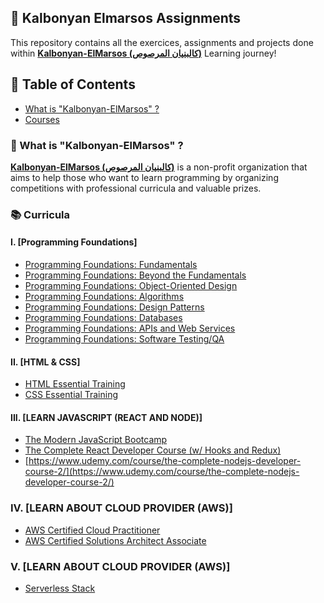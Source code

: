 ## 📁 Kalbonyan Elmarsos Assignments

This repository contains all the exercices, assignments and projects done within <a href="https://www.linkedin.com/company/%D9%83%D8%A7%D9%84%D8%A8%D9%86%D9%8A%D8%A7%D9%86-%D8%A7%D9%84%D9%85%D8%B1%D8%B5%D9%88%D8%B5/"><b>Kalbonyan-ElMarsos (كالبنيان المرصوص)</b></a> Learning journey!

## 📑 Table of Contents

- [What is "Kalbonyan-ElMarsos" ?](#-what-is-Kalbonyan-ElMarsos-)
- [Courses](#-Curricula)

### 🤔 What is "Kalbonyan-ElMarsos" ?

</span><a href="https://www.linkedin.com/company/%D9%83%D8%A7%D9%84%D8%A8%D9%86%D9%8A%D8%A7%D9%86-%D8%A7%D9%84%D9%85%D8%B1%D8%B5%D9%88%D8%B5/"><b>Kalbonyan-ElMarsos (كالبنيان المرصوص)</b></a> is a non-profit organization that aims to help those who want to learn programming by organizing competitions with professional curricula and valuable prizes.

### 📚 Curricula
#### I. [Programming Foundations]
- [Programming Foundations: Fundamentals](https://www.linkedin.com/learning/programming-foundations-fundamentals-3)
- [Programming Foundations: Beyond the Fundamentals](https://www.linkedin.com/learning/programming-foundations-beyond-the-fundamentals)
- [Programming Foundations: Object-Oriented Design](https://www.linkedin.com/learning/programming-foundations-object-oriented-design-3)
- [Programming Foundations: Algorithms](https://www.linkedin.com/learning/programming-foundations-algorithms)
- [Programming Foundations: Design Patterns](https://www.linkedin.com/learning/programming-foundations-design-patterns-2)
- [Programming Foundations: Databases](https://www.linkedin.com/learning/programming-foundations-databases-2)
- [Programming Foundations: APIs and Web Services](https://www.linkedin.com/learning/programming-foundations-apis-and-web-services)
- [Programming Foundations: Software Testing/QA](https://www.linkedin.com/learning/programming-foundations-software-testing-qa)

#### II. [HTML & CSS]
- [HTML Essential Training](https://www.linkedin.com/learning/html-essential-training-4/what-is-html?u=73722380)
- [CSS Essential Training](https://www.linkedin.com/learning/css-essential-training-3/styling-documents-consistently?u=73722380)

#### III. [LEARN JAVASCRIPT (REACT AND NODE)]
- [The Modern JavaScript Bootcamp](https://www.udemy.com/course/modern-javascript/)
- [The Complete React Developer Course (w/ Hooks and Redux)](https://www.udemy.com/course/react-2nd-edition/)
- [https://www.udemy.com/course/the-complete-nodejs-developer-course-2/](https://www.udemy.com/course/the-complete-nodejs-developer-course-2/)

### IV. [LEARN ABOUT CLOUD PROVIDER (AWS)]
- [AWS Certified Cloud Practitioner](https://acloudguru.com/course/aws-certified-cloud-practitioner-2020)
- [AWS Certified Solutions Architect Associate](https://acloudguru.com/course/aws-certified-solutions-architect-associate-saa-c02)
### V. [LEARN ABOUT CLOUD PROVIDER (AWS)]
- [Serverless Stack](https://serverless-stack.com/)


